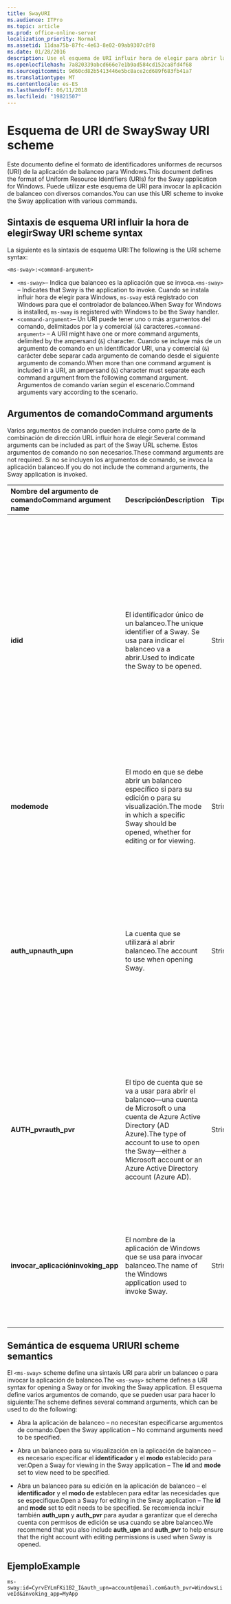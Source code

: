 ```yaml
---
title: SwayURI
ms.audience: ITPro
ms.topic: article
ms.prod: office-online-server
localization_priority: Normal
ms.assetid: 11daa75b-87fc-4e63-8e02-09ab9307c8f8
ms.date: 01/28/2016
description: Use el esquema de URI influir hora de elegir para abrir la aplicación de balanceo y ver o editar un balanceo.
ms.openlocfilehash: 7a820339abcd666e7e1b9ad584cd152ca8fd4f68
ms.sourcegitcommit: 9d60cd82b5413446e5bc8ace2cd689f683fb41a7
ms.translationtype: MT
ms.contentlocale: es-ES
ms.lasthandoff: 06/11/2018
ms.locfileid: "19821507"
---
```

# <a name="sway-uri-scheme"></a><span data-ttu-id="20012-103">Esquema de URI de Sway</span><span class="sxs-lookup"><span data-stu-id="20012-103">Sway URI scheme</span></span>

<span data-ttu-id="20012-104">Este documento define el formato de identificadores uniformes de recursos (URI) de la aplicación de balanceo para Windows.</span><span class="sxs-lookup"><span data-stu-id="20012-104">This document defines the format of Uniform Resource Identifiers (URIs) for the Sway application for Windows.</span></span> <span data-ttu-id="20012-105">Puede utilizar este esquema de URI para invocar la aplicación de balanceo con diversos comandos.</span><span class="sxs-lookup"><span data-stu-id="20012-105">You can use this URI scheme to invoke the Sway application with various commands.</span></span>

## <a name="sway-uri-scheme-syntax"></a><span data-ttu-id="20012-106">Sintaxis de esquema URI influir la hora de elegir</span><span class="sxs-lookup"><span data-stu-id="20012-106">Sway URI scheme syntax</span></span>

<span data-ttu-id="20012-107">La siguiente es la sintaxis de esquema URI:</span><span class="sxs-lookup"><span data-stu-id="20012-107">The following is the URI scheme syntax:</span></span>

`<ms-sway>:<command-argument>`

- <span data-ttu-id="20012-108">`<ms-sway>`&ndash; Indica que balanceo es la aplicación que se invoca.</span><span class="sxs-lookup"><span data-stu-id="20012-108">`<ms-sway>` &ndash; Indicates that Sway is the application to invoke.</span></span> <span data-ttu-id="20012-109">Cuando se instala influir hora de elegir para Windows, `ms-sway` está registrado con Windows para que el controlador de balanceo.</span><span class="sxs-lookup"><span data-stu-id="20012-109">When Sway for Windows is installed, `ms-sway` is registered with Windows to be the Sway handler.</span></span>
- <span data-ttu-id="20012-110">`<command-argument>`&ndash; Un URI puede tener uno o más argumentos del comando, delimitados por la y comercial (`&`) caracteres.</span><span class="sxs-lookup"><span data-stu-id="20012-110">`<command-argument>` &ndash; A URI might have one or more command arguments, delimited by the ampersand (`&`) character.</span></span> <span data-ttu-id="20012-111">Cuando se incluye más de un argumento de comando en un identificador URI, una y comercial (`&`) carácter debe separar cada argumento de comando desde el siguiente argumento de comando.</span><span class="sxs-lookup"><span data-stu-id="20012-111">When more than one command argument is included in a URI, an ampersand (`&`) character must separate each command argument from the following command argument.</span></span> <span data-ttu-id="20012-112">Argumentos de comando varían según el escenario.</span><span class="sxs-lookup"><span data-stu-id="20012-112">Command arguments vary according to the scenario.</span></span> 

## <a name="command-arguments"></a><span data-ttu-id="20012-113">Argumentos de comando</span><span class="sxs-lookup"><span data-stu-id="20012-113">Command arguments</span></span>

<span data-ttu-id="20012-114">Varios argumentos de comando pueden incluirse como parte de la combinación de dirección URL influir hora de elegir.</span><span class="sxs-lookup"><span data-stu-id="20012-114">Several command arguments can be included as part of the Sway URL scheme.</span></span> <span data-ttu-id="20012-115">Estos argumentos de comando no son necesarios.</span><span class="sxs-lookup"><span data-stu-id="20012-115">These command arguments are not required.</span></span> <span data-ttu-id="20012-116">Si no se incluyen los argumentos de comando, se invoca la aplicación balanceo.</span><span class="sxs-lookup"><span data-stu-id="20012-116">If you do not include the command arguments, the Sway application is invoked.</span></span>

|<span data-ttu-id="20012-117">Nombre del argumento de comando</span><span class="sxs-lookup"><span data-stu-id="20012-117">Command argument name</span></span>|<span data-ttu-id="20012-118">Descripción</span><span class="sxs-lookup"><span data-stu-id="20012-118">Description</span></span>|<span data-ttu-id="20012-119">Tipo</span><span class="sxs-lookup"><span data-stu-id="20012-119">Type</span></span>|<span data-ttu-id="20012-120">Valores posibles</span><span class="sxs-lookup"><span data-stu-id="20012-120">Possible values</span></span>|<span data-ttu-id="20012-121">¿Obligatorio?</span><span class="sxs-lookup"><span data-stu-id="20012-121">Required?</span></span>|
|:-----|:-----|:-----|:-----|:-----|
|<span data-ttu-id="20012-122">**id**</span><span class="sxs-lookup"><span data-stu-id="20012-122">**id**</span></span>|<span data-ttu-id="20012-123">El identificador único de un balanceo.</span><span class="sxs-lookup"><span data-stu-id="20012-123">The unique identifier of a Sway.</span></span> <span data-ttu-id="20012-124">Se usa para indicar el balanceo va a abrir.</span><span class="sxs-lookup"><span data-stu-id="20012-124">Used to indicate the Sway to be opened.</span></span>|<span data-ttu-id="20012-125">String</span><span class="sxs-lookup"><span data-stu-id="20012-125">String</span></span>|<span data-ttu-id="20012-126">Un identificador único válido para un balanceo.</span><span class="sxs-lookup"><span data-stu-id="20012-126">A valid unique identifier for a Sway.</span></span> <span data-ttu-id="20012-127">El identificador siempre es parte de la dirección URL a un balanceo.</span><span class="sxs-lookup"><span data-stu-id="20012-127">The id is always part of the URL to a Sway.</span></span><br/><br/><span data-ttu-id="20012-128">Por ejemplo, para el siguiente balanceo `https://sway.com/dBheQgVZ1RQBfiQU`, el identificador es `dBheQgVZ1RQBfiQU`.</span><span class="sxs-lookup"><span data-stu-id="20012-128">For example, for the following Sway `https://sway.com/dBheQgVZ1RQBfiQU`, the id is `dBheQgVZ1RQBfiQU`.</span></span><br/><br/><span data-ttu-id="20012-129">Si la cuenta de usuario asociada a la aplicación de balanceo tiene permisos de edición, la aplicación abre el balanceo en modo de edición.</span><span class="sxs-lookup"><span data-stu-id="20012-129">If the user account associated with the Sway application has edit permissions, the application opens the Sway in edit mode.</span></span> <span data-ttu-id="20012-130">De lo contrario, la aplicación abre el balanceo en modo de vista.</span><span class="sxs-lookup"><span data-stu-id="20012-130">Otherwise, the application opens the Sway in view mode.</span></span>|<span data-ttu-id="20012-131">No</span><span class="sxs-lookup"><span data-stu-id="20012-131">No</span></span>|
|<span data-ttu-id="20012-132">**mode**</span><span class="sxs-lookup"><span data-stu-id="20012-132">**mode**</span></span>|<span data-ttu-id="20012-133">El modo en que se debe abrir un balanceo específico si para su edición o para su visualización.</span><span class="sxs-lookup"><span data-stu-id="20012-133">The mode in which a specific Sway should be opened, whether for editing or for viewing.</span></span>|<span data-ttu-id="20012-134">String</span><span class="sxs-lookup"><span data-stu-id="20012-134">String</span></span>|<span data-ttu-id="20012-135">edit</span><span class="sxs-lookup"><span data-stu-id="20012-135">edit</span></span><br/><span data-ttu-id="20012-136">vista</span><span class="sxs-lookup"><span data-stu-id="20012-136">view</span></span><br/><br/><span data-ttu-id="20012-137">**Nota**: si no se especifica ningún **identificador** , se omite este argumento de comando.</span><span class="sxs-lookup"><span data-stu-id="20012-137">**NOTE**: If no **id** is specified, this command argument is ignored.</span></span>|<span data-ttu-id="20012-138">No</span><span class="sxs-lookup"><span data-stu-id="20012-138">No</span></span>|
|<span data-ttu-id="20012-139">**auth_upn**</span><span class="sxs-lookup"><span data-stu-id="20012-139">**auth_upn**</span></span>|<span data-ttu-id="20012-140">La cuenta que se utilizará al abrir balanceo.</span><span class="sxs-lookup"><span data-stu-id="20012-140">The account to use when opening Sway.</span></span>|<span data-ttu-id="20012-141">String</span><span class="sxs-lookup"><span data-stu-id="20012-141">String</span></span>|<span data-ttu-id="20012-142">Una dirección de correo electrónico válida.</span><span class="sxs-lookup"><span data-stu-id="20012-142">A valid email address.</span></span><br/><br/><span data-ttu-id="20012-143">Si la dirección de correo electrónico especificada no está asociada con una cuenta de balanceo, balanceo pregunta al usuario para iniciar sesión como el usuario especificado.</span><span class="sxs-lookup"><span data-stu-id="20012-143">If the specified email address is not associated with a Sway account, Sway asks the user to sign in as the specified user.</span></span><br/><br/><span data-ttu-id="20012-144">Si más de una cuenta está asociada con la aplicación de balanceo y la dirección de correo electrónico especificada existe, la aplicación de balanceo pasa a utilizar esa cuenta cuando se invoca.</span><span class="sxs-lookup"><span data-stu-id="20012-144">If more than one account is associated with the Sway application and the specified email address exists, the Sway application switches to using that account when invoked.</span></span>|<span data-ttu-id="20012-145">No</span><span class="sxs-lookup"><span data-stu-id="20012-145">No</span></span>|
|<span data-ttu-id="20012-146">**AUTH\_pvr**</span><span class="sxs-lookup"><span data-stu-id="20012-146">**auth\_pvr**</span></span>|<span data-ttu-id="20012-147">El tipo de cuenta que se va a usar para abrir el balanceo&mdash;una cuenta de Microsoft o una cuenta de Azure Active Directory (AD Azure).</span><span class="sxs-lookup"><span data-stu-id="20012-147">The type of account to use to open the Sway&mdash;either a Microsoft account or an Azure Active Directory account (Azure AD).</span></span>|<span data-ttu-id="20012-148">String</span><span class="sxs-lookup"><span data-stu-id="20012-148">String</span></span>|<span data-ttu-id="20012-149">WindowsLiveId – especifica que la **auth\_upn** cuenta es una cuenta de Microsoft.</span><span class="sxs-lookup"><span data-stu-id="20012-149">WindowsLiveId – Specifies that the **auth\_upn** account is a Microsoft account.</span></span><br/><br/><span data-ttu-id="20012-150">OrgId – especifica que la **auth\_upn** cuenta es una cuenta de Azure AD.</span><span class="sxs-lookup"><span data-stu-id="20012-150">OrgId – Specifies that the **auth\_upn** account is an Azure AD account.</span></span><br/><br/><span data-ttu-id="20012-151">Si no hay **auth\_upn** se especifica, se omite este argumento de comando.</span><span class="sxs-lookup"><span data-stu-id="20012-151">If no **auth\_upn** is specified, this command argument is ignored.</span></span>|<span data-ttu-id="20012-152">No</span><span class="sxs-lookup"><span data-stu-id="20012-152">No</span></span>|
|<span data-ttu-id="20012-153">**invocar\_aplicación**</span><span class="sxs-lookup"><span data-stu-id="20012-153">**invoking\_app**</span></span>|<span data-ttu-id="20012-154">El nombre de la aplicación de Windows que se usa para invocar balanceo.</span><span class="sxs-lookup"><span data-stu-id="20012-154">The name of the Windows application used to invoke Sway.</span></span>|<span data-ttu-id="20012-155">String</span><span class="sxs-lookup"><span data-stu-id="20012-155">String</span></span>|<span data-ttu-id="20012-156">El nombre descriptivo de la aplicación de Windows que se usa para invocar balanceo a través de la combinación de dirección URL influir hora de elegir.</span><span class="sxs-lookup"><span data-stu-id="20012-156">The friendly name of the Windows application used to invoke Sway via the Sway URL scheme.</span></span><br/><br/><span data-ttu-id="20012-157">El propósito de este argumento de comando es para telemetría y seguimiento.</span><span class="sxs-lookup"><span data-stu-id="20012-157">The purpose of this command argument is for telemetry and tracking.</span></span>|<span data-ttu-id="20012-158">No</span><span class="sxs-lookup"><span data-stu-id="20012-158">No</span></span>|

## <a name="uri-scheme-semantics"></a><span data-ttu-id="20012-159">Semántica de esquema URI</span><span class="sxs-lookup"><span data-stu-id="20012-159">URI scheme semantics</span></span>

<span data-ttu-id="20012-160">El `<ms-sway>` scheme define una sintaxis URI para abrir un balanceo o para invocar la aplicación de balanceo.</span><span class="sxs-lookup"><span data-stu-id="20012-160">The `<ms-sway>` scheme defines a URI syntax for opening a Sway or for invoking the Sway application.</span></span> <span data-ttu-id="20012-161">El esquema define varios argumentos de comando, que se pueden usar para hacer lo siguiente:</span><span class="sxs-lookup"><span data-stu-id="20012-161">The scheme defines several command arguments, which can be used to do the following:</span></span> 

- <span data-ttu-id="20012-162">Abra la aplicación de balanceo &ndash; no necesitan especificarse argumentos de comando.</span><span class="sxs-lookup"><span data-stu-id="20012-162">Open the Sway application &ndash; No command arguments need to be specified.</span></span> 

- <span data-ttu-id="20012-163">Abra un balanceo para su visualización en la aplicación de balanceo &ndash; es necesario especificar el **identificador** y el **modo** establecido para ver.</span><span class="sxs-lookup"><span data-stu-id="20012-163">Open a Sway for viewing in the Sway application &ndash; The **id** and **mode** set to view need to be specified.</span></span> 

- <span data-ttu-id="20012-164">Abra un balanceo para su edición en la aplicación de balanceo &ndash; el **identificador** y el **modo de** establecen para editar las necesidades que se especifique.</span><span class="sxs-lookup"><span data-stu-id="20012-164">Open a Sway for editing in the Sway application &ndash; The **id** and **mode** set to edit needs to be specified.</span></span> <span data-ttu-id="20012-165">Se recomienda incluir también **auth\_upn** y **auth\_pvr** para ayudar a garantizar que el derecha cuenta con permisos de edición se usa cuando se abre balanceo.</span><span class="sxs-lookup"><span data-stu-id="20012-165">We recommend that you also include **auth\_upn** and **auth\_pvr** to help ensure that the right account with editing permissions is used when Sway is opened.</span></span>  

## <a name="example"></a><span data-ttu-id="20012-166">Ejemplo</span><span class="sxs-lookup"><span data-stu-id="20012-166">Example</span></span>

`ms-sway:id=CyrvEYLmFKi1B2_I&auth_upn=account@email.com&auth_pvr=WindowsLiveId&invoking_app=MyApp` 


